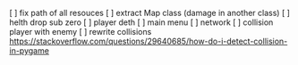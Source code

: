 [ ] fix path of all resouces
[ ] extract Map class (damage in another class)
[ ] helth drop sub zero
[ ] player deth 
[ ] main menu
[ ] network
[ ] collision player with enemy
[ ] rewrite collisions https://stackoverflow.com/questions/29640685/how-do-i-detect-collision-in-pygame